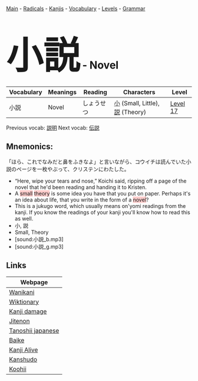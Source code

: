 <style> bigfont {font-size: 100px}</style>
[Main](../README.md) -
[Radicals](../radicals.md) -
[Kanjis](../kanjis.md) -
[Vocabulary](../vocabulary.md) -
[Levels](../levels.md) -
[Grammar](../grammar.md)
# <bigfont> 小説</bigfont> - Novel 

| Vocabulary | Meanings | Reading | Characters | Level |
| --- | --- | --- | --- | --- |
| 小説 | Novel | しょうせつ |  [小](../kanjis/小.md) (Small, Little), [説](../kanjis/説.md) (Theory) | [Level 17](../levels/wk_level17.md) |

Previous vocab: [説明](説明.md) Next vocab: [伝説](伝説.md) 

## Mnemonics:
「ほら、これでなみだと鼻をふきなよ」と言いながら、コウイチは読んでいた小説のページを一枚やぶって、クリステンにわたした。
* “Here, wipe your tears and nose,” Koichi said, ripping off a page of the novel that he'd been reading and handing it to Kristen.
* A <span style="background-color:#ffcccb"> small</span> <span style="background-color:#ffcccb"> theory</span> is some idea you have that you put on paper. Perhaps it's an idea about life, that you write in the form of a <span style="background-color:#ffcccb"> novel</span>?
* This is a jukugo word, which usually means on'yomi readings from the kanji. If you know the readings of your kanji you'll know how to read this as well.
* 小, 説
* Small, Theory
* [sound:小説_b.mp3]
* [sound:小説_g.mp3]


## Links 

| Webpage |
| --- |
| [Wanikani          ](https://www.wanikani.com/kanji/小説) |
| [Wiktionary        ](https://en.wiktionary.org/wiki/小説) |
| [Kanji damage      ](http://www.kanjidamage.com/kanji/search?utf8=✓&q=小説) |
| [Jitenon           ](https://jitenon.com/kanji/小説) |
| [Tanoshii japanese ](https://www.tanoshiijapanese.com/dictionary/kanji.cfm?k=小説) |
| [Baike             ](https://baike.baidu.com/item/小説) |
| [Kanji Alive       ](https://app.kanjialive.com/小説) |
| [Kanshudo          ](https://www.kanshudo.com/searchmn?q=小説) |
| [Koohii            ](https://kanji.koohii.com/study/kanji/小説) |

